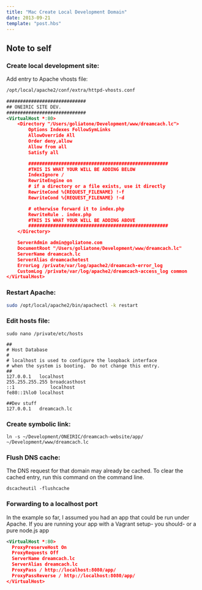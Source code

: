 ```yaml
---
title: "Mac Create Local Development Domain"
date: 2013-09-21
template: "post.hbs"
---
```


## Note to self

### Create local development site:

Add entry to Apache vhosts file:

```bash
/opt/local/apache2/conf/extra/httpd-vhosts.conf
```

```xml
#############################
## ONEIRIC SITE DEV.
#############################
<VirtualHost *:80>
    <Directory "/Users/goliatone/Development/www/dreamcach.lc">
        Options Indexes FollowSymLinks
        AllowOverride All
        Order deny,allow
        Allow from all
        Satisfy all

        ###################################################
        #THIS IS WHAT YOUR WILL BE ADDING BELOW
        IndexIgnore /
        RewriteEngine on
        # if a directory or a file exists, use it directly
        RewriteCond %{REQUEST_FILENAME} !-f
        RewriteCond %{REQUEST_FILENAME} !-d

        # otherwise forward it to index.php
        RewriteRule . index.php
        #THIS IS WHAT YOUR WILL BE ADDING ABOVE
        ###################################################
    </Directory>

    ServerAdmin admin@goliatone.com
    DocumentRoot "/Users/goliatone/Development/www/dreamcach.lc"
    ServerName dreamcach.lc
    ServerAlias dreamcachetest
    ErrorLog /private/var/log/apache2/dreamcach-error_log
    CustomLog /private/var/log/apache2/dreamcach-access_log common
</VirtualHost>
```

### Restart Apache:

```bash
sudo /opt/local/apache2/bin/apachectl -k restart
```


### Edit hosts file:

```terminal
sudo nano /private/etc/hosts
```

```
##
# Host Database
#
# localhost is used to configure the loopback interface
# when the system is booting.  Do not change this entry.
##
127.0.0.1   localhost
255.255.255.255 broadcasthost
::1             localhost
fe80::1%lo0 localhost

##Dev stuff
127.0.0.1   dreamcach.lc
```


### Create symbolic link:
```terminal
ln -s ~/Development/ONEIRIC/dreamcach-website/app/ ~/Development/www/dreamcach.lc
```

### Flush DNS cache:

The DNS request for that domain may already be cached. To clear the cached entry, run this command on the command line.

```terminal
dscacheutil -flushcache
```


### Forwarding to a localhost port

In the example so far, I assumed you had an app that could be run under Apache. If you are running your app with a Vagrant setup- you should- or a pure node.js app

```xml
<VirtualHost *:80> 
  ProxyPreserveHost On
  ProxyRequests Off
  ServerName dreamcach.lc
  ServerAlias dreamcach.lc
  ProxyPass / http://localhost:8080/app/
  ProxyPassReverse / http://localhost:8080/app/
</VirtualHost> 
```
